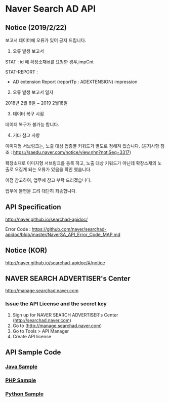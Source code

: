 # Naver Search AD API

## Notice (2019/2/22)
보고서 데이터에 오류가 있어 공지 드립니다.

1. 오류 발생 보고서

STAT : id 에 확장소재id를 요청한 경우,impCnt 

STAT-REPORT :

- AD extension Report (reportTp : ADEXTENSION) impression


2. 오류 발생 보고서 일자 

2018년 2월 8일  ~ 2019 2월18일 

3. 데이터 복구 시점 

데이터 복구가 불가능 합니다. 

4. 기타 참고 사항 

이미지형 서브링크는, 노출 대상 업종별 키워드가 별도로 정해져 있습니다.
(공지사항 참조 :
https://saedu.naver.com/notice/view.nhn?notiSeq=3317)

확장소재로 이미지형 서브링크를 등록 하고, 노출 대상 키워드가 아닌데
확장소재의 노출로 오집계 되는 오류가 있음을 확인 했습니다. 

이점 참고하여, 업무에 참고 부탁 드리겠습니다. 

 
업무에 불편을 드려 대단히 죄송합니다. 


## API Specification
http://naver.github.io/searchad-apidoc/

Error Code : https://github.com/naver/searchad-apidoc/blob/master/NaverSA_API_Error_Code_MAP.md

## Notice (KOR)
http://naver.github.io/searchad-apidoc/#/notice

## NAVER SEARCH ADVERTISER's Center
http://manage.searchad.naver.com

### Issue the API License and the secret key

1. Sign up for NAVER SEARCH ADVERTISER's Center (http://searchad.naver.com)
2. Go to (http://manage.searchad.naver.com)
3. Go to Tools > API Manager
4. Create API license


## API Sample Code

### [Java Sample](java-sample)
### [PHP Sample](php-sample)
### [Python Sample](python-sample)
